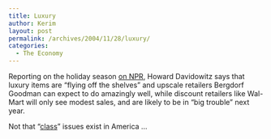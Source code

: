 ```yaml
---
title: Luxury
author: Kerim
layout: post
permalink: /archives/2004/11/28/luxury/
categories:
  - The Economy
---
```

Reporting on the holiday season <a href="http://www.npr.org/rundowns/segment.php?wfId=4189519" onclick="_gaq.push(['_trackEvent', 'outbound-article', 'http://www.npr.org/rundowns/segment.php?wfId=4189519', 'on NPR']);" >on NPR</a>, Howard Davidowitz says that luxury items are &#8220;flying off the shelves&#8221; and upscale retailers Bergdorf Goodman can expect to do amazingly well, while discount retailers like Wal-Mart will only see modest sales, and are likely to be in &#8220;big trouble&#8221; next year.

Not that &#8220;<a href="http://test.oxus.net/archives/2004/11/25/class-war/" onclick="_gaq.push(['_trackEvent', 'outbound-article', 'http://test.oxus.net/archives/2004/11/25/class-war/', 'class']);" >class</a>&#8221; issues exist in America &#8230;

